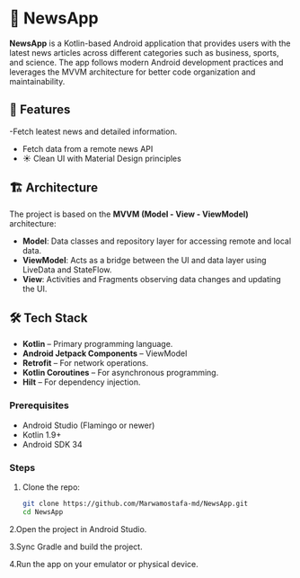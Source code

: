 # 📰 NewsApp

**NewsApp** is a Kotlin-based Android application that provides users with the latest news articles across different categories such as business, sports, and science. The app follows modern Android development practices and leverages the MVVM architecture for better code organization and maintainability.

## 🚀 Features
-Fetch leatest news and detailed information.
-  Fetch data from a remote news API
- ☀ Clean UI with Material Design principles

## 🏗 Architecture

The project is based on the **MVVM (Model - View - ViewModel)** architecture:

- **Model**: Data classes and repository layer for accessing remote and local data.
- **ViewModel**: Acts as a bridge between the UI and data layer using LiveData and StateFlow.
- **View**: Activities and Fragments observing data changes and updating the UI.

## 🛠 Tech Stack

- **Kotlin** – Primary programming language.
- **Android Jetpack Components** – ViewModel
- **Retrofit** – For network operations.
- **Kotlin Coroutines** – For asynchronous programming.
- **Hilt** – For dependency injection.

### Prerequisites

- Android Studio (Flamingo or newer)
- Kotlin 1.9+
- Android SDK 34

### Steps

1. Clone the repo:
   ```bash
   git clone https://github.com/Marwamostafa-md/NewsApp.git
   cd NewsApp
2.Open the project in Android Studio.

3.Sync Gradle and build the project.

4.Run the app on your emulator or physical device.
